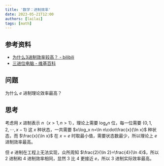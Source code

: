 ```yaml
---
title: '数学：进制效率'
date: 2023-05-21T12:00
authors: [lailai]
tags: [math]
---
```


<!-- truncate -->

## 参考资料

- [为什么3进制效率较高？ - bilibili](https://www.bilibili.com/video/BV1jS4y167h1)
- [三进位电脑 - 维基百科](https://zh.wikipedia.org/wiki/三進位電腦)

## 问题

为什么 $e$ 进制理论效率最高？

## 思考

考虑用 $x$ 进制表示 $n$（$x>1,n>1$），理论上需要 $\log_x n$ 位，每一位需要 $\{0,1,2,\cdots,x-1\}$ 这 $x$ 种状态，一共需要 $x\log_x n=\ln n\cdot\frac{x}{\ln x}$ 种状态，而 $\frac{x}{\ln x}$ 在 $x=e$ 时取最小值，需要状态数最少，所以理论上 $e$ 进制效率最高。

但 $e$ 进制在工程上无法实现，众所周知 $\frac{2}{\ln 2}=\frac{4}{\ln 4}$，所以 $2$ 进制和 $4$ 进制效率相同，显然 $3$ 比 $4$ 更接近 $e$，所以 $3$ 进制实际效率最高。
